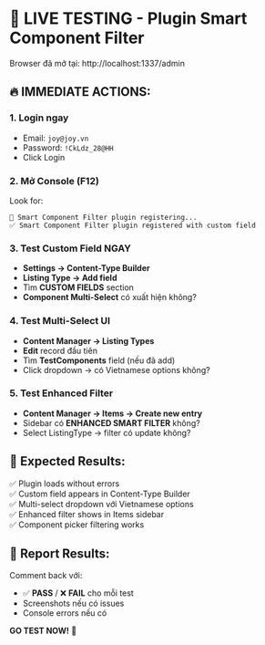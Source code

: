 # 🧪 LIVE TESTING - Plugin Smart Component Filter

Browser đã mở tại: http://localhost:1337/admin

## 🔥 **IMMEDIATE ACTIONS:**

### **1. Login ngay** 
- Email: `joy@joy.vn`
- Password: `!CkLdz_28@HH`
- Click Login

### **2. Mở Console (F12)**
Look for:
```
🚀 Smart Component Filter plugin registering...
✅ Smart Component Filter plugin registered with custom field
```

### **3. Test Custom Field NGAY**
- **Settings → Content-Type Builder**
- **Listing Type → Add field**
- Tìm **CUSTOM FIELDS** section
- **Component Multi-Select** có xuất hiện không?

### **4. Test Multi-Select UI**
- **Content Manager → Listing Types** 
- **Edit** record đầu tiên
- Tìm **TestComponents** field (nếu đã add)
- Click dropdown → có Vietnamese options không?

### **5. Test Enhanced Filter**
- **Content Manager → Items → Create new entry**
- Sidebar có **ENHANCED SMART FILTER** không?
- Select ListingType → filter có update không?

## 🎯 **Expected Results:**

✅ Plugin loads without errors  
✅ Custom field appears in Content-Type Builder  
✅ Multi-select dropdown với Vietnamese options  
✅ Enhanced filter shows in Items sidebar  
✅ Component picker filtering works  

## 🚨 **Report Results:**

Comment back với:
- ✅ **PASS** / ❌ **FAIL** cho mỗi test
- Screenshots nếu có issues
- Console errors nếu có

**GO TEST NOW!** 🚀 
